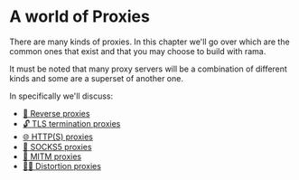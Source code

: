 # A world of Proxies

There are many kinds of proxies. In this chapter we'll go over
which are the common ones that exist and that you may choose
to build with rama.

It must be noted that many proxy servers will be a combination of
different kinds and some are a superset of another one.

In specifically we'll discuss:

- [🚦 Reverse proxies](./reverse.md)
- [🔓 TLS termination proxies](./tls.md)
- [🌐 HTTP(S) proxies](./http.md)
- [🧦 SOCKS5 proxies](./socks5.md)
- [🔎 MITM proxies](./mitm.md)
- [🕵️‍♀️ Distortion proxies](./distort.md)
